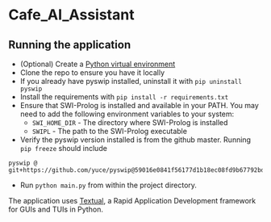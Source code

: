 # Cafe_AI_Assistant

## Running the application

- (Optional) Create a [Python virtual environment](https://docs.python.org/3/library/venv.html)
- Clone the repo to ensure you have it locally
- If you already have pyswip installed, uninstall it with `pip uninstall pyswip`
- Install the requirements with `pip install -r requirements.txt`
- Ensure that SWI-Prolog is installed and available in your PATH. You may need to add the following environment variables to your system:
  - `SWI_HOME_DIR` - The directory where SWI-Prolog is installed
  - `SWIPL` - The path to the SWI-Prolog executable
- Verify the pyswip version installed is from the github master. Running `pip freeze` should include

```
pyswip @ git+https://github.com/yuce/pyswip@59016e0841f56177d1b18ec08fd9b67792bd0a97
```
- Run `python main.py` from within the project directory.

The application uses [Textual](https://textual.textualize.io/), a Rapid Application Development framework for GUIs and TUIs in Python.

